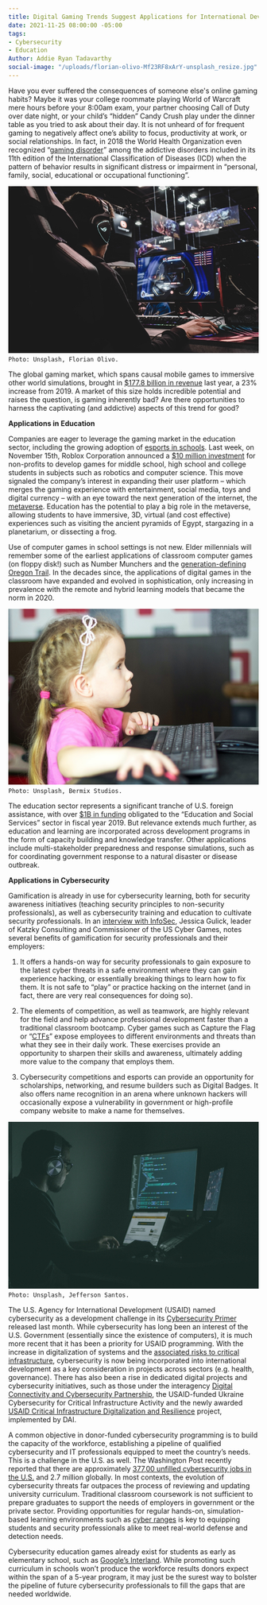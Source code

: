 ```yaml
---
title: Digital Gaming Trends Suggest Applications for International Development
date: 2021-11-25 08:00:00 -05:00
tags:
- Cybersecurity
- Education
Author: Addie Ryan Tadavarthy
social-image: "/uploads/florian-olivo-Mf23RF8xArY-unsplash_resize.jpg"
---
```


Have you ever suffered the consequences of someone else's online gaming habits? Maybe it was your college roommate playing World of Warcraft mere hours before your 8:00am exam, your partner choosing Call of Duty over date night, or your child’s “hidden” Candy Crush play under the dinner table as you tried to ask about their day. It is not unheard of for frequent gaming to negatively affect one’s ability to focus, productivity at work, or social relationships. In fact, in 2018 the World Health Organization even recognized “[gaming disorder](https://www.who.int/news/item/14-09-2018-inclusion-of-gaming-disorder-in-icd-11)” among the addictive disorders included in its 11th edition of the International Classification of Diseases (ICD) when the pattern of behavior results in significant distress or impairment in “personal, family, social, educational or occupational functioning”.

<!--more-->

![florian-olivo-Mf23RF8xArY-unsplash_resize.jpg](/uploads/florian-olivo-Mf23RF8xArY-unsplash_resize.jpg)
`Photo: Unsplash, Florian Olivo.`

The global gaming market, which spans causal mobile games to immersive other world simulations, brought in [$177.8 billion in revenue](https://newzoo.com/insights/articles/global-games-market-to-generate-175-8-billion-in-2021-despite-a-slight-decline-the-market-is-on-track-to-surpass-200-billion-in-2023/) last year, a 23% increase from 2019. A market of this size holds incredible potential and raises the question, is gaming inherently bad? Are there opportunities to harness the captivating (and addictive) aspects of this trend for good?

**Applications in Education**

Companies are eager to leverage the gaming market in the education sector, including the growing adoption of [esports in schools](https://www.viewsonic.com/library/education/esports-schools-good/). Last week, on November 15th, Roblox Corporation announced a [$10 million investment](https://www.wsj.com/articles/roblox-looks-to-bring-educational-videogames-to-schools-11636988400) for non-profits to develop games for middle school, high school and college students in subjects such as robotics and computer science. This move signaled the company’s interest in expanding their user platform – which merges the gaming experience with entertainment, social media, toys and digital currency – with an eye toward the next generation of the internet, the [metaverse](https://www.wsj.com/articles/metaverse-experience-facebook-microsoft-11636671113?mod=article_inline). Education has the potential to play a big role in the metaverse, allowing students to have immersive, 3D, virtual (and cost effective) experiences such as visiting the ancient pyramids of Egypt, stargazing in a planetarium, or dissecting a frog.

Use of computer games in school settings is not new. Elder millennials will remember some of the earliest applications of classroom computer games (on floppy disk!) such as Number Munchers and the [generation-defining Oregon Trail](https://socialmediaweek.org/blog/2015/04/oregon-trail-generation/). In the decades since, the applications of digital games in the classroom have expanded and evolved in sophistication, only increasing in prevalence with the remote and hybrid learning models that became the norm in 2020.

![bermix-studio-P_Hob0Z-1bs-unsplash_resize.jpg](/uploads/bermix-studio-P_Hob0Z-1bs-unsplash_resize.jpg)
`Photo: Unsplash, Bermix Studios.`

The education sector represents a significant tranche of U.S. foreign assistance, with over [$1B in funding](https://foreignassistance.gov/) obligated to the “Education and Social Services” sector in fiscal year 2019. But relevance extends much further, as education and learning are incorporated across development programs in the form of capacity building and knowledge transfer. Other applications include multi-stakeholder preparedness and response simulations, such as for coordinating government response to a natural disaster or disease outbreak.

**Applications in Cybersecurity**

Gamification is already in use for cybersecurity learning, both for security awareness initiatives (teaching security principles to non-security professionals), as well as cybersecurity training and education to cultivate security professionals. In an [interview with InfoSec](https://podcasts.google.com/feed/aHR0cHM6Ly9mZWVkcy5idXp6c3Byb3V0LmNvbS84NDA2ODIucnNz/episode/QnV6enNwcm91dC03NzIyODU2?hl=en&ved=2ahUKEwjYwdnWsbD0AhUVrHIEHdW4CrEQjrkEegQIAhAF&ep=6), Jessica Gulick, leader of Katzky Consulting and Commissioner of the US Cyber Games, notes several benefits of gamification for security professionals and their employers:

1. It offers a hands-on way for security professionals to gain exposure to the latest cyber threats in a safe environment where they can gain experience hacking, or essentially breaking things to learn how to fix them. It is not safe to “play” or practice hacking on the internet (and in fact, there are very real consequences for doing so).

2. The elements of competition, as well as teamwork, are highly relevant for the field and help advance professional development faster than a traditional classroom bootcamp. Cyber games such as Capture the Flag or “[CTFs](https://www.cyberwarrior.com/cw-ctf-hacking-while-gaming/)” expose employees to different environments and threats than what they see in their daily work. These exercises provide an opportunity to sharpen their skills and awareness, ultimately adding more value to the company that employs them.

3. Cybersecurity competitions and esports can provide an opportunity for scholarships, networking, and resume builders such as Digital Badges. It also offers name recognition in an arena where unknown hackers will occasionally expose a vulnerability in government or high-profile company website to make a name for themselves.

![jefferson-santos-9SoCnyQmkzI-unsplash_resize.jpg](/uploads/jefferson-santos-9SoCnyQmkzI-unsplash_resize.jpg)
`Photo: Unsplash, Jefferson Santos.`

The U.S. Agency for International Development (USAID) named cybersecurity as a development challenge in its [Cybersecurity Primer](https://www.usaid.gov/digital-development/usaid-cybersecurity-primer) released last month. While cybersecurity has long been an interest of the U.S. Government (essentially since the existence of computers), it is much more recent that it has been a priority for USAID programming. With the increase in digitalization of systems and the [associated risks to critical infrastructure](https://dai-global-digital.com/impact-of-the-us-and-eu-in-critical-infrastructure-digitalization-and-cybersecurity-in-the-western-balkans.html), cybersecurity is now being incorporated into international development as a key consideration in projects across sectors (e.g. health,  governance). There has also been a rise in dedicated digital projects and cybersecurity initiatives, such as those under the interagency [Digital Connectivity and Cybersecurity Partnership](https://www.state.gov/digital-connectivity-and-cybersecurity-partnership/), the USAID-funded Ukraine Cybersecurity for Critical Infrastructure Activity and the newly awarded [USAID Critical Infrastructure Digitalization and Resilience](https://www.dai.com/our-work/projects/regional-critical-infrastructure-digitalization-and-resilience-cidr) project, implemented by DAI.

A common objective in donor-funded cybersecurity programming is to build the capacity of the workforce, establishing a pipeline of qualified cybersecurity and IT professionals equipped to meet the country’s needs. This is a challenge in the U.S. as well. The Washington Post recently reported that there are approximately [377,00 unfilled cybersecurity jobs in the U.S.](https://www.washingtonpost.com/politics/2021/10/26/us-cyber-workforce-gap-is-getting-bigger/) and 2.7 million globally. In most contexts, the evolution of cybersecurity threats far outpaces the process of reviewing and updating university curriculum. Traditional classroom coursework is not sufficient to prepare graduates to support the needs of employers in government or the private sector. Providing opportunities for regular hands-on, simulation-based learning environments such as [cyber ranges](https://www.nist.gov/system/files/documents/2018/02/13/cyber_ranges.pdf) is key to equipping students and security professionals alike to meet real-world defense and detection needs.

Cybersecurity education games already exist for students as early as elementary school, such as [Google’s Interland](https://beinternetawesome.withgoogle.com/en_us/interland/kind-kingdom). While promoting such curriculum in schools won’t produce the workforce results donors expect within the span of a 5-year program, it may just be the surest way to bolster the pipeline of future cybersecurity professionals to fill the gaps that are needed worldwide.